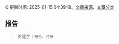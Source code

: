 :alarm_clock: 更新时间: 2025-01-15 04:39:18。[文章来源](/README.md)、[文章分类](/TAGS.md)

## 报告


> 关键字：`报告`、`月报`




